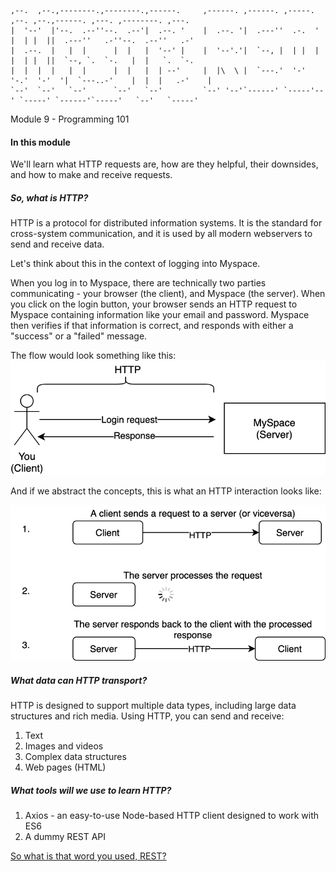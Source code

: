 ```
,--.  ,--.,--------.,--------.,------.     ,------. ,------. ,-----.   ,--. ,--.,------. ,---. ,--------. ,---.
|  '--'  |'--.  .--''--.  .--'|  .--. '    |  .--. '|  .---''  .-.  '  |  | |  ||  .---''   .-''--.  .--''   .-'
|  .--.  |   |  |      |  |   |  '--' |    |  '--'.'|  `--, |  | |  |  |  | |  ||  `--, `.  `-.   |  |   `.  `-.
|  |  |  |   |  |      |  |   |  | --'     |  |\  \ |  `---.'  '-'  '-.'  '-'  '|  `---..-'    |  |  |   .-'    |
`--'  `--'   `--'      `--'   `--'         `--' '--'`------' `-----'--' `-----' `------'`-----'   `--'   `-----'
```

Module 9 - Programming 101

#### In this module

We'll learn what HTTP requests are, how are they helpful, their downsides, and how to make and receive requests.

##### So, what is HTTP?

HTTP is a protocol for distributed information systems. It is the standard for cross-system communication, and it is
used by all modern webservers to send and receive data.

Let's think about this in the context of logging into Myspace.

When you log in to Myspace, there are technically two parties communicating - your browser (the client), and Myspace (the server). When you click on the login button, your browser sends an HTTP request to Myspace containing information like your email and password. Myspace then verifies if that information is correct, and responds with either a "success" or a "failed" message.

The flow would look something like this:
![diagram1](https://github.com/partnerhero/Programming-101/blob/master/Course_15_HTTP_Requests_+_Promises/assets/diagram2.png?raw=true)

And if we abstract the concepts, this is what an HTTP interaction looks like:

![diagram2](https://raw.githubusercontent.com/partnerhero/Programming-101/master/Course_15_HTTP_Requests_%2B_Promises/assets/diagram1.png)

##### What data can HTTP transport?

HTTP is designed to support multiple data types, including large data structures and rich media. Using HTTP, you can send
and receive:

1. Text
2. Images and videos
3. Complex data structures
4. Web pages (HTML)

##### What tools will we use to learn HTTP?

1. Axios - an easy-to-use Node-based HTTP client designed to work with ES6
2. A dummy REST API

[So what is that word you used, REST?](https://github.com/partnerhero/Programming-101/blob/master/Course_15_HTTP_Requests_%2B_Promises/rest.md)
